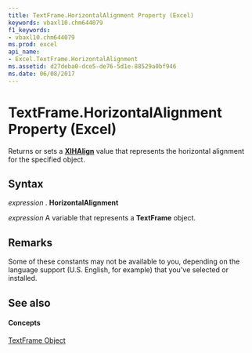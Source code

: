 ```yaml
---
title: TextFrame.HorizontalAlignment Property (Excel)
keywords: vbaxl10.chm644079
f1_keywords:
- vbaxl10.chm644079
ms.prod: excel
api_name:
- Excel.TextFrame.HorizontalAlignment
ms.assetid: d27deba0-dce5-de76-5d1e-88529a0bf946
ms.date: 06/08/2017
---
```



# TextFrame.HorizontalAlignment Property (Excel)

Returns or sets a **[XlHAlign](xlhalign-enumeration-excel.md)** value that represents the horizontal alignment for the specified object.


## Syntax

 _expression_ . **HorizontalAlignment**

 _expression_ A variable that represents a **TextFrame** object.


## Remarks

Some of these constants may not be available to you, depending on the language support (U.S. English, for example) that you've selected or installed.


## See also


#### Concepts


[TextFrame Object](textframe-object-excel.md)

